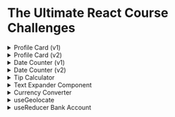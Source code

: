 # The Ultimate React Course Challenges

<details>
    <summary style="font-size: 14px">Profile Card (v1)</summary>
    <img alt="chal-1.png" src="assets/chal-1.png"/>
</details>

<details>
    <summary style="font-size: 14px">Profile Card (v2)</summary>
    <img alt="chal-2.png" src="assets/chal-2.png"/>
</details>

<details>
    <summary style="font-size: 14px">Date Counter (v1)</summary>
    <img alt="chal-3.png" src="assets/chal-3.png">
</details>

<details>
    <summary style="font-size: 14px">Date Counter (v2)</summary>
    <img alt="chal-4.png" src="assets/chal-4.png">
</details>

<details>
    <summary style="font-size: 14px">Tip Calculator</summary>
    <img alt="chal-5.png" src="assets/chal-5.png">
</details>

<details>
    <summary style="font-size: 14px">Text Expander Component</summary>
    <img alt="chal-6.png" src="assets/chal-6.png">
</details>

<details>
    <summary style="font-size: 14px">Currency Converter</summary>
    <img alt="chal-7.png" src="assets/chal-7.png">
</details>

<details>
    <summary style="font-size: 14px">useGeolocate</summary>
    <img alt="chal-8.png" src="assets/chal-8.png">
</details>

<details>
    <summary style="font-size: 14px">useReducer Bank Account</summary>
    <img alt="chal-9.png" src="assets/chal-9.png">
</details>
